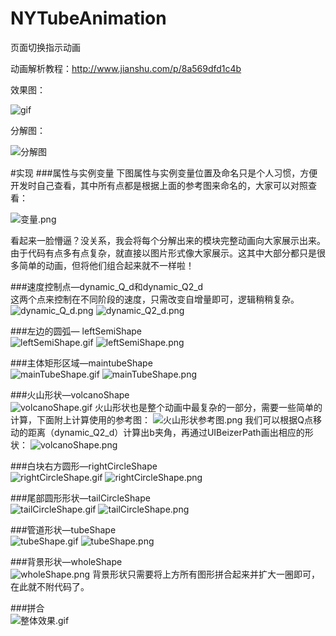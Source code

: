 # NYTubeAnimation
页面切换指示动画

动画解析教程：http://www.jianshu.com/p/8a569dfd1c4b    

效果图：


![gif](https://github.com/lfny2580832/NYTubeAnimation/blob/master/demo.gif)

分解图：


![分解图](https://github.com/lfny2580832/NYTubeAnimation/blob/master/分解图.png)

#实现
###属性与实例变量
下图属性与实例变量位置及命名只是个人习惯，方便开发时自己查看，其中所有点都是根据上面的参考图来命名的，大家可以对照查看：

![变量.png](http://upload-images.jianshu.io/upload_images/2478094-62dd4821089c7eb8.png?imageMogr2/auto-orient/strip%7CimageView2/2/w/1240)

看起来一脸懵逼？没关系，我会将每个分解出来的模块完整动画向大家展示出来。由于代码有点多有点复杂，就直接以图片形式像大家展示。这其中大部分都只是很多简单的动画，但将他们组合起来就不一样啦！

###速度控制点—dynamic_Q_d和dynamic_Q2_d
</br>
这两个点来控制在不同阶段的速度，只需改变自增量即可，逻辑稍稍复杂。
![dynamic_Q_d.png](http://upload-images.jianshu.io/upload_images/2478094-0dbb21cbf99e582d.png?imageMogr2/auto-orient/strip%7CimageView2/2/w/1240)
![dynamic_Q2_d.png](http://upload-images.jianshu.io/upload_images/2478094-2ea7879e37321487.png?imageMogr2/auto-orient/strip%7CimageView2/2/w/1240)

###左边的圆弧— leftSemiShape
</br>
![leftSemiShape.gif](http://upload-images.jianshu.io/upload_images/2478094-a9bff92cbba0f9b4.gif?imageMogr2/auto-orient/strip)
![leftSemiShape.png](http://upload-images.jianshu.io/upload_images/2478094-1befba29cc5bdf14.png?imageMogr2/auto-orient/strip%7CimageView2/2/w/1240)

###主体矩形区域—maintubeShape
</br>
![mainTubeShape.gif](http://upload-images.jianshu.io/upload_images/2478094-45793b0accbb5b08.gif?imageMogr2/auto-orient/strip)
![mainTubeShape.png](http://upload-images.jianshu.io/upload_images/2478094-dc23f0b8472cffa0.png?imageMogr2/auto-orient/strip%7CimageView2/2/w/1240)

###火山形状—volcanoShape
</br>
![volcanoShape.gif](http://upload-images.jianshu.io/upload_images/2478094-a76ad44f8da20396.gif?imageMogr2/auto-orient/strip)
火山形状也是整个动画中最复杂的一部分，需要一些简单的计算，下面附上计算使用的参考图：
![火山形状参考图.png](http://upload-images.jianshu.io/upload_images/2478094-39455089151365da.png?imageMogr2/auto-orient/strip%7CimageView2/2/w/1240)
我们可以根据Q点移动的距离（dynamic_Q2_d）计算出b夹角，再通过UIBeizerPath画出相应的形状：
![volcanoShape.png](http://upload-images.jianshu.io/upload_images/2478094-bdddd89cfa6080cf.png?imageMogr2/auto-orient/strip%7CimageView2/2/w/1240)

###白块右方圆形—rightCircleShape
</br>
![rightCircleShape.gif](http://upload-images.jianshu.io/upload_images/2478094-b614100d8e35452a.gif?imageMogr2/auto-orient/strip)
![rightCircleShape.png](http://upload-images.jianshu.io/upload_images/2478094-8b32f7c2e6ebb0db.png?imageMogr2/auto-orient/strip%7CimageView2/2/w/1240)

###尾部圆形形状—tailCircleShape
</br>
![tailCircleShape.gif](http://upload-images.jianshu.io/upload_images/2478094-170937cc63cd6d13.gif?imageMogr2/auto-orient/strip)
![tailCircleShape.png](http://upload-images.jianshu.io/upload_images/2478094-e46e62afd6d5dd14.png?imageMogr2/auto-orient/strip%7CimageView2/2/w/1240)

###管道形状—tubeShape
</br>
![tubeShape.gif](http://upload-images.jianshu.io/upload_images/2478094-cfef568e2bdd6444.gif?imageMogr2/auto-orient/strip)
![tubeShape.png](http://upload-images.jianshu.io/upload_images/2478094-e955f04354127b3a.png?imageMogr2/auto-orient/strip%7CimageView2/2/w/1240)

###背景形状—wholeShape
</br>
![wholeShape.png](http://upload-images.jianshu.io/upload_images/2478094-2959933d04a768c2.png?imageMogr2/auto-orient/strip%7CimageView2/2/w/1240)
背景形状只需要将上方所有图形拼合起来并扩大一圈即可，在此就不附代码了。

###拼合
</br>
![整体效果.gif](http://upload-images.jianshu.io/upload_images/2478094-e3d936df894df18f.gif?imageMogr2/auto-orient/strip)
